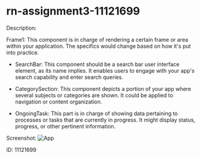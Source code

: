 # rn-assignment3-11121699

Description:

Frame1: This component is  in charge of rendering a certain frame or area within your application. The specifics would change based on how it's put into practice.

- SearchBar: This component should be a search bar user interface element, as its name implies. It enables users to engage with your app's search capability and enter search queries.

- CategorySection: This component depicts a portion of your app where several subjects or categories are shown. It could be applied to navigation or content organization.

- OngoingTask: This part is in charge of showing data pertaining to processes or tasks that are currently in progress. It might display status, progress, or other pertinent information.


Screenshot:
![App](./C:\Users\User\rn-assignment3-11121699\screenshot11.jpg)


ID: 11121699
